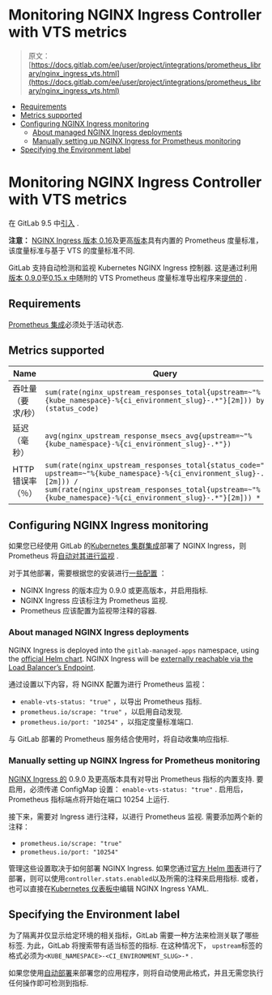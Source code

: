 # Monitoring NGINX Ingress Controller with VTS metrics

> 原文：[https://docs.gitlab.com/ee/user/project/integrations/prometheus_library/nginx_ingress_vts.html](https://docs.gitlab.com/ee/user/project/integrations/prometheus_library/nginx_ingress_vts.html)

*   [Requirements](#requirements)
*   [Metrics supported](#metrics-supported)
*   [Configuring NGINX Ingress monitoring](#configuring-nginx-ingress-monitoring)
    *   [About managed NGINX Ingress deployments](#about-managed-nginx-ingress-deployments)
    *   [Manually setting up NGINX Ingress for Prometheus monitoring](#manually-setting-up-nginx-ingress-for-prometheus-monitoring)
*   [Specifying the Environment label](#specifying-the-environment-label)

# Monitoring NGINX Ingress Controller with VTS metrics[](#monitoring-nginx-ingress-controller-with-vts-metrics "Permalink")

在 GitLab 9.5 中[引入](https://gitlab.com/gitlab-org/gitlab-foss/-/merge_requests/13438) .

**注意：** [NGINX Ingress 版本 0.16](nginx_ingress.html)及更高[版本](nginx_ingress.html)具有内置的 Prometheus 度量标准，该度量标准与基于 VTS 的度量标准不同.

GitLab 支持自动检测和监视 Kubernetes NGINX Ingress 控制器. 这是通过利用[版本 0.9.0](https://github.com/kubernetes/ingress-nginx/blob/master/Changelog.md#09-beta1)至[0.15.x 中](https://github.com/kubernetes/ingress-nginx/blob/master/Changelog.md#0150)随附的 VTS Prometheus 度量标准导出程序来[提供的](https://github.com/kubernetes/ingress-nginx/blob/master/Changelog.md#0150) .

## Requirements[](#requirements "Permalink")

[Prometheus 集成](../prometheus.html)必须处于活动状态.

## Metrics supported[](#metrics-supported "Permalink")

| Name | Query |
| --- | --- |
| 吞吐量（要求/秒） | `sum(rate(nginx_upstream_responses_total{upstream=~"%{kube_namespace}-%{ci_environment_slug}-.*"}[2m])) by (status_code)` |
| 延迟（毫秒） | `avg(nginx_upstream_response_msecs_avg{upstream=~"%{kube_namespace}-%{ci_environment_slug}-.*"})` |
| HTTP 错误率（％） | `sum(rate(nginx_upstream_responses_total{status_code="5xx", upstream=~"%{kube_namespace}-%{ci_environment_slug}-.*"}[2m])) / sum(rate(nginx_upstream_responses_total{upstream=~"%{kube_namespace}-%{ci_environment_slug}-.*"}[2m])) * 100` |

## Configuring NGINX Ingress monitoring[](#configuring-nginx-ingress-monitoring "Permalink")

如果您已经使用 GitLab 的[Kubernetes 集群集成](../../clusters/index.html#installing-applications)部署了 NGINX Ingress，则 Prometheus 将[自动对其进行监视](#about-managed-nginx-ingress-deployments) .

对于其他部署，需要根据您的安装进行[一些配置](#manually-setting-up-nginx-ingress-for-prometheus-monitoring) ：

*   NGINX Ingress 的版本应为 0.9.0 或更高版本，并启用指标.
*   NGINX Ingress 应该标注为 Prometheus 监视.
*   Prometheus 应该配置为监视带注释的容器.

### About managed NGINX Ingress deployments[](#about-managed-nginx-ingress-deployments "Permalink")

NGINX Ingress is deployed into the `gitlab-managed-apps` namespace, using the [official Helm chart](https://github.com/helm/charts/tree/master/stable/nginx-ingress). NGINX Ingress will be [externally reachable via the Load Balancer’s Endpoint](../../../clusters/applications.html#ingress).

通过设置以下内容，将 NGINX 配置为进行 Prometheus 监视：

*   `enable-vts-status: "true"` ，以导出 Prometheus 指标.
*   `prometheus.io/scrape: "true"` ，以启用自动发现.
*   `prometheus.io/port: "10254"` ，以指定度量标准端口.

与 GitLab 部署的 Prometheus 服务结合使用时，将自动收集响应指标.

### Manually setting up NGINX Ingress for Prometheus monitoring[](#manually-setting-up-nginx-ingress-for-prometheus-monitoring "Permalink")

[NGINX Ingress 的](https://github.com/kubernetes/ingress-nginx) 0.9.0 及更高版本具有对导出 Prometheus 指标的内置支持. 要启用，必须传递 ConfigMap 设置： `enable-vts-status: "true"` . 启用后，Prometheus 指标端点将开始在端口 10254 上运行.

接下来，需要对 Ingress 进行注释，以进行 Prometheus 监视. 需要添加两个新的注释：

*   `prometheus.io/scrape: "true"`
*   `prometheus.io/port: "10254"`

管理这些设置取决于如何部署 NGINX Ingress. 如果您通过[官方 Helm 图表](https://github.com/helm/charts/tree/master/stable/nginx-ingress)进行了部署，则可以使用`controller.stats.enabled`以及所需的注释来启用指标. 或者，也可以直接在[Kubernetes 仪表板中](https://github.com/kubernetes/dashboard)编辑 NGINX Ingress YAML.

## Specifying the Environment label[](#specifying-the-environment-label "Permalink")

为了隔离并仅显示给定环境的相关指标，GitLab 需要一种方法来检测关联了哪些标签. 为此，GitLab 将搜索带有适当标签的指标. 在这种情况下， `upstream`标签的格式必须为`<KUBE_NAMESPACE>-<CI_ENVIRONMENT_SLUG>-*` .

如果您使用[自动部署](../../../../topics/autodevops/stages.html#auto-deploy)来部署您的应用程序，则将自动使用此格式，并且无需您执行任何操作即可检测到指标.